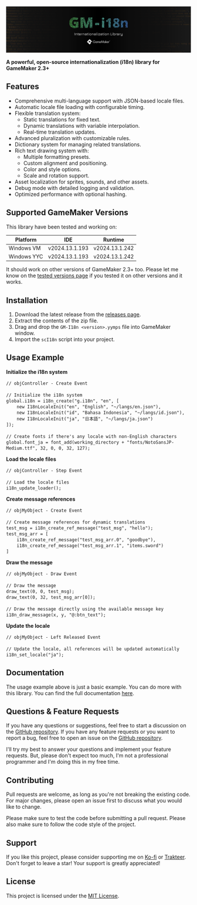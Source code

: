 ![Banner](img/Banner.webp)

<b style="text-align: center;">A powerful, open-source internationalization (i18n) library for GameMaker 2.3+</b>

## Features

- Comprehensive multi-language support with JSON-based locale files.
- Automatic locale file loading with configurable timing.
- Flexible translation system:
	- Static translations for fixed text.
	- Dynamic translations with variable interpolation.
	- Real-time translation updates.
- Advanced pluralization with customizable rules.
- Dictionary system for managing related translations.
- Rich text drawing system with:
	- Multiple formatting presets.
	- Custom alignment and positioning.
	- Color and style options.
	- Scale and rotation support.
- Asset localization for sprites, sounds, and other assets.
- Debug mode with detailed logging and validation.
- Optimized performance with optional hashing.

## Supported GameMaker Versions

This library have been tested and working on:

| Platform    | IDE            | Runtime        |
|-------------|----------------|----------------|
| Windows VM  | v2024.13.1.193 | v2024.13.1.242 |
| Windows YYC | v2024.13.1.193 | v2024.13.1.242 |

It should work on other versions of GameMaker 2.3+ too. Please let me know on the [tested versions page](https://github.com/undervolta/GM-I18n/issues) if you tested it on other versions and it works.

## Installation

1. Download the latest release from the [releases page](https://github.com/undervolta/GM-I18n/releases).
2. Extract the contents of the zip file.
3. Drag and drop the `GM-I18n <version>.yymps` file into GameMaker window.
4. Import the `scI18n` script into your project.

## Usage Example

**Initialize the i18n system**
```gml
// objController - Create Event

// Initialize the i18n system
global.i18n = i18n_create("g.i18n", "en", [
	new I18nLocaleInit("en", "English", "~/langs/en.json"),
	new I18nLocaleInit("id", "Bahasa Indonesia", "~/langs/id.json"),
	new I18nLocaleInit("ja", "日本語", "~/langs/ja.json")
]);

// Create fonts if there's any locale with non-English characters
global.font_ja = font_add(working_directory + "fonts/NotoSansJP-Medium.ttf", 32, 0, 0, 32, 127);
```

**Load the locale files**
```gml
// objController - Step Event

// Load the locale files
i18n_update_loader();
```

**Create message references**
```gml
// objMyObject - Create Event

// Create message references for dynamic translations
test_msg = i18n_create_ref_message("test_msg", "hello");
test_msg_arr = [
	i18n_create_ref_message("test_msg_arr.0", "goodbye"),
	i18n_create_ref_message("test_msg_arr.1", "items.sword")
]
```

**Draw the message**
```gml
// objMyObject - Draw Event

// Draw the message
draw_text(0, 0, test_msg);
draw_text(0, 32, test_msg_arr[0]);

// Draw the message directly using the available message key
i18n_draw_message(x, y, "@:btn_text");
```

**Update the locale**
```gml
// objMyObject - Left Released Event

// Update the locale, all references will be updated automatically
i18n_set_locale("ja");
```


## Documentation

The usage example above is just a basic example. You can do more with this library. You can find the full documentation [here](https://undervolta.github.io/GM-I18n/docs/index.html).

## Questions & Feature Requests

If you have any questions or suggestions, feel free to start a discussion on the [GitHub repository](https://github.com/undervolta/GM-I18n/discussions). If you have any feature requests or you want to report a bug, feel free to open an issue on the [GitHub repository](https://github.com/undervolta/GM-I18n/issues). 

I'll try my best to answer your questions and implement your feature requests. But, please don't expect too much, I'm not a professional programmer and I'm doing this in my free time.

## Contributing

Pull requests are welcome, as long as you're not breaking the existing code. For major changes, please open an issue first to discuss what you would like to change.

Please make sure to test the code before submitting a pull request. Please also make sure to follow the code style of the project.

## Support

If you like this project, please consider supporting me on [Ko-fi](https://ko-fi.com/undervolta) or [Trakteer](https://trakteer.id/undervolta). Don't forget to leave a star! Your support is greatly appreciated!

## License

This project is licensed under the [MIT License](https://github.com/undervolta/GM-I18n/blob/main/LICENSE). 

